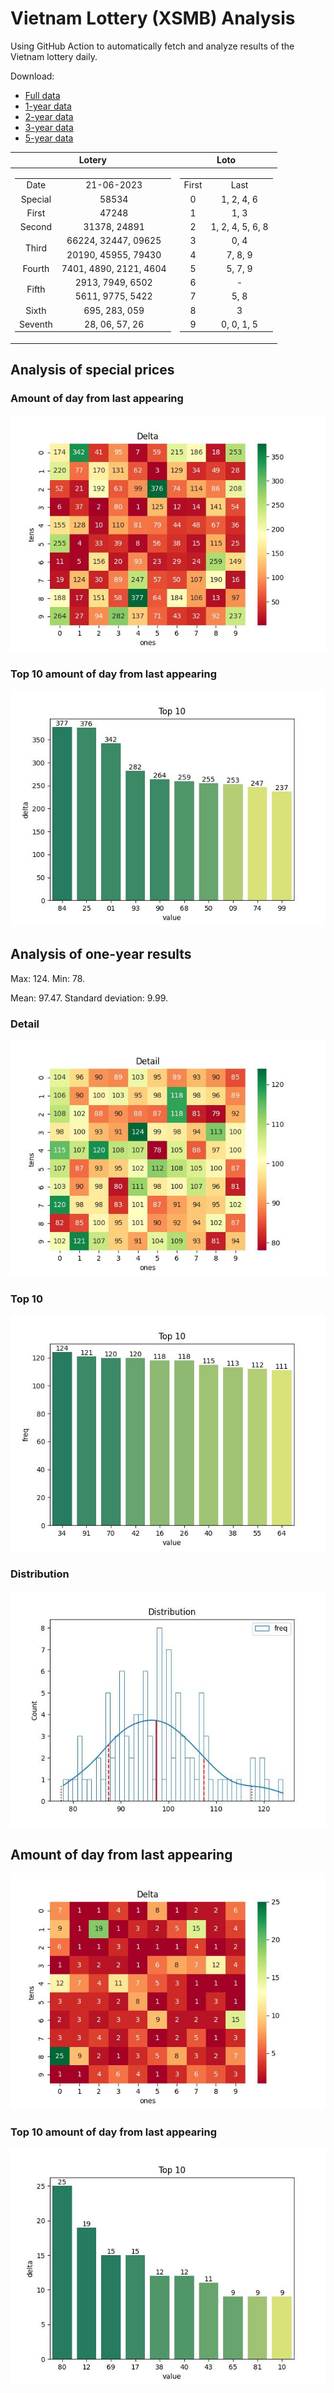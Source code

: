 # Vietnam Lottery (XSMB) Analysis

Using GitHub Action to automatically fetch and analyze results of the Vietnam lottery daily.

Download:

* [Full data](https://raw.githubusercontent.com/khiemdoan/vietnam-lottery-xsmb-analysis/main/results/xsmb.csv)
* [1-year data](https://raw.githubusercontent.com/khiemdoan/vietnam-lottery-xsmb-analysis/main/results/xsmb_1_year.csv)
* [2-year data](https://raw.githubusercontent.com/khiemdoan/vietnam-lottery-xsmb-analysis/main/results/xsmb_2_year.csv)
* [3-year data](https://raw.githubusercontent.com/khiemdoan/vietnam-lottery-xsmb-analysis/main/results/xsmb_3_year.csv)
* [5-year data](https://raw.githubusercontent.com/khiemdoan/vietnam-lottery-xsmb-analysis/main/results/xsmb_5_year.csv)

| Lotery      | Loto |
| :-----------: | :-----------: |
| <table><tr><td>Date</td><td>21-06-2023</td></tr><tr><td>Special</td><td>58534</td></tr><tr><td>First</td><td>47248</td></tr><tr><td>Second</td><td>31378, 24891</td></tr><tr><td rowspan="2">Third</td><td>66224, 32447, 09625</td></tr><tr><td>20190, 45955, 79430</td></tr><tr><td>Fourth</td><td>7401, 4890, 2121, 4604</td></tr><tr><td rowspan="2">Fifth</td><td>2913, 7949, 6502</td></tr><tr><td>5611, 9775, 5422</td></tr><tr><td>Sixth</td><td>695, 283, 059</td></tr><tr><td>Seventh</td><td>28, 06, 57, 26</td></tr></table> | <table><tr><td>First</td><td>Last</td></tr><tr><td>0</td><td>1, 2, 4, 6</td></tr><tr><td>1</td><td>1, 3</td></tr><tr><td>2</td><td>1, 2, 4, 5, 6, 8</td></tr><tr><td>3</td><td>0, 4</td></tr><tr><td>4</td><td>7, 8, 9</td></tr><tr><td>5</td><td>5, 7, 9</td></tr><tr><td>6</td><td>-</td></tr><tr><td>7</td><td>5, 8</td></tr><tr><td>8</td><td>3</td></tr><tr><td>9</td><td>0, 0, 1, 5</td></tr></table> |


<h2>Analysis of special prices</h2>

<h3>Amount of day from last appearing</h3>

![Delta](images/special_delta.jpg)

<h3>Top 10 amount of day from last appearing</h3>

![Delta top 10](images/special_delta_top_10.jpg)

<h2>Analysis of one-year results</h2>

Max: 124. Min: 78.

Mean: 97.47. Standard deviation: 9.99.

<h3>Detail</h3>

![Detail](images/heatmap.jpg)

<h3>Top 10</h3>

![Top 10](images/top-10.jpg)

<h3>Distribution</h3>

![Distribution](images/distribution.jpg)

<h2>Amount of day from last appearing</h2>

![Delta](images/delta.jpg)

<h3>Top 10 amount of day from last appearing</h3>

![Delta top 10](images/delta_top_10.jpg)